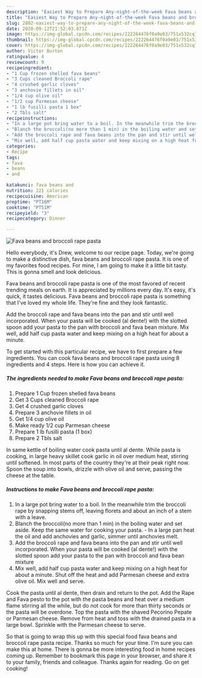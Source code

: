 ```yaml
---
description: "Easiest Way to Prepare Any-night-of-the-week Fava beans and broccoli rape pasta"
title: "Easiest Way to Prepare Any-night-of-the-week Fava beans and broccoli rape pasta"
slug: 2802-easiest-way-to-prepare-any-night-of-the-week-fava-beans-and-broccoli-rape-pasta
date: 2020-09-12T21:52:03.871Z
image: https://img-global.cpcdn.com/recipes/222264476f0a9e03/751x532cq70/fava-beans-and-broccoli-rape-pasta-recipe-main-photo.jpg
thumbnail: https://img-global.cpcdn.com/recipes/222264476f0a9e03/751x532cq70/fava-beans-and-broccoli-rape-pasta-recipe-main-photo.jpg
cover: https://img-global.cpcdn.com/recipes/222264476f0a9e03/751x532cq70/fava-beans-and-broccoli-rape-pasta-recipe-main-photo.jpg
author: Victor Burton
ratingvalue: 4
reviewcount: 9
recipeingredient:
- "1 Cup frozen shelled fava beans"
- "3 Cups cleaned Broccoli rape"
- "4 crushed garlic cloves"
- "3 anchovie fillets in oil"
- "1/4 cup olive oil"
- "1/2 cup Parmesan cheese"
- "1 lb fusilli pasta 1 box"
- "2 Tbls salt"
recipeinstructions:
- "In a large pot bring water to a boil. In the meanwhile trim the broccoli rape by snapping stems off, leaving florets and about an inch of a stem with a leave."
- "Blanch the broccoli(no more than 1 min) in the boiling water and set aside. Keep the same water for cooking your pasta. In a large pan heat the oil and add anchovies and garlic, simmer until anchovies melt."
- "Add the broccoli rape and fava beans into the pan and stir until well incorporated. When your pasta will be cooked (al dente!) with the slotted spoon add your pasta to the pan with broccoli and fava bean mixture"
- "Mix well, add half cup pasta water and keep mixing on a high heat for about a minute. Shut off the heat and add Parmesan cheese and extra olive oil. Mix well and serve."
categories:
- Recipe
tags:
- fava
- beans
- and

katakunci: fava beans and 
nutrition: 221 calories
recipecuisine: American
preptime: "PT16M"
cooktime: "PT51M"
recipeyield: "3"
recipecategory: Dinner

---
```



![Fava beans and broccoli rape pasta](https://img-global.cpcdn.com/recipes/222264476f0a9e03/751x532cq70/fava-beans-and-broccoli-rape-pasta-recipe-main-photo.jpg)

Hello everybody, it's Drew, welcome to our recipe page. Today, we're going to make a distinctive dish, fava beans and broccoli rape pasta. It is one of my favorites food recipes. For mine, I am going to make it a little bit tasty. This is gonna smell and look delicious.

Fava beans and broccoli rape pasta is one of the most favored of recent trending meals on earth. It is appreciated by millions every day. It's easy, it's quick, it tastes delicious. Fava beans and broccoli rape pasta is something that I've loved my whole life. They're fine and they look fantastic.

Add the broccoli rape and fava beans into the pan and stir until well incorporated. When your pasta will be cooked (al dente!) with the slotted spoon add your pasta to the pan with broccoli and fava bean mixture. Mix well, add half cup pasta water and keep mixing on a high heat for about a minute.


To get started with this particular recipe, we have to first prepare a few ingredients. You can cook fava beans and broccoli rape pasta using 8 ingredients and 4 steps. Here is how you can achieve it.

<!--inarticleads1-->

##### The ingredients needed to make Fava beans and broccoli rape pasta:

1. Prepare 1 Cup frozen shelled fava beans
1. Get 3 Cups cleaned Broccoli rape
1. Get 4 crushed garlic cloves
1. Prepare 3 anchovie fillets in oil
1. Get 1/4 cup olive oil
1. Make ready 1/2 cup Parmesan cheese
1. Prepare 1 lb fusilli pasta (1 box)
1. Prepare 2 Tbls salt


In same kettle of boiling water cook pasta until al dente. While pasta is cooking, in large heavy skillet cook garlic in oil over medium heat, stirring until softened. In most parts of the country they&#39;re at their peak right now. Spoon the soup into bowls, drizzle with olive oil and serve, passing the cheese at the table. 

<!--inarticleads2-->

##### Instructions to make Fava beans and broccoli rape pasta:

1. In a large pot bring water to a boil. In the meanwhile trim the broccoli rape by snapping stems off, leaving florets and about an inch of a stem with a leave.
1. Blanch the broccoli(no more than 1 min) in the boiling water and set aside. Keep the same water for cooking your pasta. - In a large pan heat the oil and add anchovies and garlic, simmer until anchovies melt.
1. Add the broccoli rape and fava beans into the pan and stir until well incorporated. When your pasta will be cooked (al dente!) with the slotted spoon add your pasta to the pan with broccoli and fava bean mixture
1. Mix well, add half cup pasta water and keep mixing on a high heat for about a minute. Shut off the heat and add Parmesan cheese and extra olive oil. Mix well and serve.


Cook the pasta until al dente, then drain and return to the pot. Add the Rape and Fava pesto to the pot with the pasta beans and heat over a medium flame stirring all the while, but do not cook for more than thirty seconds or the pasta will be overdone. Top the pasta with the shaved Pecorino Pepate or Parmesan cheese. Remove from heat and toss with the drained pasta in a large bowl. Sprinkle with the Parmesan cheese to serve. 

So that is going to wrap this up with this special food fava beans and broccoli rape pasta recipe. Thanks so much for your time. I'm sure you can make this at home. There is gonna be more interesting food in home recipes coming up. Remember to bookmark this page in your browser, and share it to your family, friends and colleague. Thanks again for reading. Go on get cooking!
